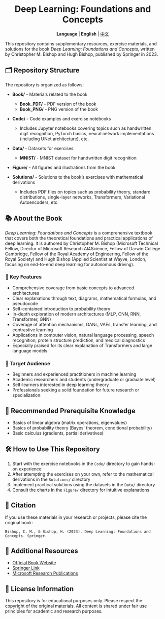 <h1 style="text-align: center;">Deep Learning: Foundations and Concepts</h1>

<p align="center">
  <b>Language | </b>
  <b>English</b> |
  <a href="README.md">中文</a>
</p>

This repository contains supplementary resources, exercise materials, and solutions for the book *Deep Learning: Foundations and Concepts*, written by Christopher M. Bishop and Hugh Bishop, published by Springer in 2023.

## 🗂️ Repository Structure

The repository is organized as follows:

- **Book/** - Materials related to the book
  - **Book_PDF/** - PDF version of the book
  - **Book_PNG/** - PNG version of the book

- **Code/** - Code examples and exercise notebooks
  - Includes Jupyter notebooks covering topics such as handwritten digit recognition, PyTorch basics, neural network implementations (including UNet architecture), etc.

- **Data/** - Datasets for exercises
  - **MNIST/** - MNIST dataset for handwritten digit recognition

- **Figure/** - All figures and illustrations from the book

- **Solutions/** - Solutions to the book’s exercises with mathematical derivations
  - Includes PDF files on topics such as probability theory, standard distributions, single-layer networks, Transformers, Variational Autoencoders, etc.

## 📚 About the Book

*Deep Learning: Foundations and Concepts* is a comprehensive textbook that covers both the theoretical foundations and practical applications of deep learning. It is authored by Christopher M. Bishop (Microsoft Technical Fellow, Director of Microsoft Research AI4Science, Fellow of Darwin College Cambridge, Fellow of the Royal Academy of Engineering, Fellow of the Royal Society) and Hugh Bishop (Applied Scientist at Wayve, London, focusing on end-to-end deep learning for autonomous driving).

### 🌟 Key Features

- Comprehensive coverage from basic concepts to advanced architectures
- Clear explanations through text, diagrams, mathematical formulas, and pseudocode
- Self-contained introduction to probability theory
- In-depth exploration of modern architectures (MLP, CNN, RNN, Transformer, GNN)
- Coverage of attention mechanisms, GANs, VAEs, transfer learning, and contrastive learning
- Applications in computer vision, natural language processing, speech recognition, protein structure prediction, and medical diagnostics
- Especially praised for its clear explanation of Transformers and large language models

### 🎯 Target Audience

- Beginners and experienced practitioners in machine learning
- Academic researchers and students (undergraduate or graduate level)
- Self-learners interested in deep learning theory
- Professionals seeking a solid foundation for future research or specialization

## 📖 Recommended Prerequisite Knowledge

- Basics of linear algebra (matrix operations, eigenvalues)
- Basics of probability theory (Bayes' theorem, conditional probability)
- Basic calculus (gradients, partial derivatives)

## 🛠️ How to Use This Repository

1. Start with the exercise notebooks in the `Code/` directory to gain hands-on experience
2. After attempting the exercises on your own, refer to the mathematical derivations in the `Solutions/` directory
3. Implement practical solutions using the datasets in the `Data/` directory
4. Consult the charts in the `Figure/` directory for intuitive explanations

## 📑 Citation

If you use these materials in your research or projects, please cite the original book:

```
Bishop, C. M., & Bishop, H. (2023). Deep Learning: Foundations and Concepts. Springer.
```

## 🔗 Additional Resources

- [Official Book Website](https://www.bishopbook.com/)
- [Springer Link](https://link.springer.com/book/10.1007/978-3-031-45468-4)
- [Microsoft Research Publications](https://www.microsoft.com/en-us/research/publication/deep-learning-foundations-and-concepts/)

## 📜 License Information

This repository is for educational purposes only. Please respect the copyright of the original materials. All content is shared under fair use principles for academic and research purposes.
